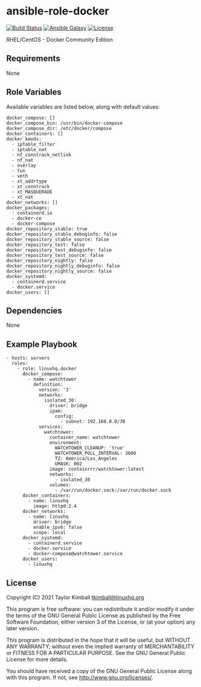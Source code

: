 # ansible-role-docker

[![Build Status](https://travis-ci.org/linuxhq/ansible-role-docker.svg?branch=master)](https://travis-ci.org/linuxhq/ansible-role-docker)
[![Ansible Galaxy](https://img.shields.io/badge/ansible--galaxy-docker-blue.svg?style=flat)](https://galaxy.ansible.com/linuxhq/docker)
[![License](https://img.shields.io/badge/license-GPLv3-brightgreen.svg?style=flat)](COPYING)

RHEL/CentOS - Docker Community Edition

## Requirements

None

## Role Variables

Available variables are listed below, along with default values:

    docker_compose: []
    docker_compose_bin: /usr/bin/docker-compose
    docker_compose_dir: /etc/docker/compose
    docker_containers: []
    docker_kmods:
      - iptable_filter
      - iptable_nat
      - nf_conntrack_netlink
      - nf_nat
      - overlay
      - tun
      - veth
      - xt_addrtype
      - xt_conntrack
      - xt_MASQUERADE
      - xt_nat
    docker_networks: []
    docker_packages:
      - containerd.io
      - docker-ce
      - docker-compose
    docker_repository_stable: true
    docker_repository_stable_debuginfo: false
    docker_repository_stable_source: false
    docker_repository_test: false
    docker_repository_test_debuginfo: false
    docker_repository_test_source: false
    docker_repository_nightly: false
    docker_repository_nightly_debuginfo: false
    docker_repository_nightly_source: false
    docker_systemd:
      - containerd.service
      - docker.service
    docker_users: []

## Dependencies

None

## Example Playbook

    - hosts: servers
      roles:
        - role: linuxhq.docker
          docker_compose:
            - name: watchtower
              definition:
                version: '3'
                networks:
                  isolated_30:
                    driver: bridge
                    ipam:
                      config:
                        - subnet: 192.168.0.0/30
                services:
                  watchtower:
                    container_name: watchtower
                    environment:
                      WATCHTOWER_CLEANUP: 'true'
                      WATCHTOWER_POLL_INTERVAL: 3600
                      TZ: America/Los_Angeles
                      UMASK: 002
                    image: containrrr/watchtower:latest
                    networks:
                      - isolated_30
                    volumes:
                      - /var/run/docker.sock:/var/run/docker.sock
          docker_containers:
            - name: linuxhq
              image: httpd:2.4
          docker_networks:
            - name: linuxhq
              driver: bridge
              enable_ipv6: false
              scope: local
          docker_systemd:
            - containerd.service
            - docker.service
            - docker-compose@watchtower.service
          docker_users:
            - linuxhq

## License

Copyright (C) 2021 Taylor Kimball <tkimball@linuxhq.org>

This program is free software: you can redistribute it and/or modify
it under the terms of the GNU General Public License as published by
the Free Software Foundation, either version 3 of the License, or
(at your option) any later version.

This program is distributed in the hope that it will be useful,
but WITHOUT ANY WARRANTY; without even the implied warranty of
MERCHANTABILITY or FITNESS FOR A PARTICULAR PURPOSE. See the
GNU General Public License for more details.

You should have received a copy of the GNU General Public License
along with this program. If not, see <http://www.gnu.org/licenses/>.
